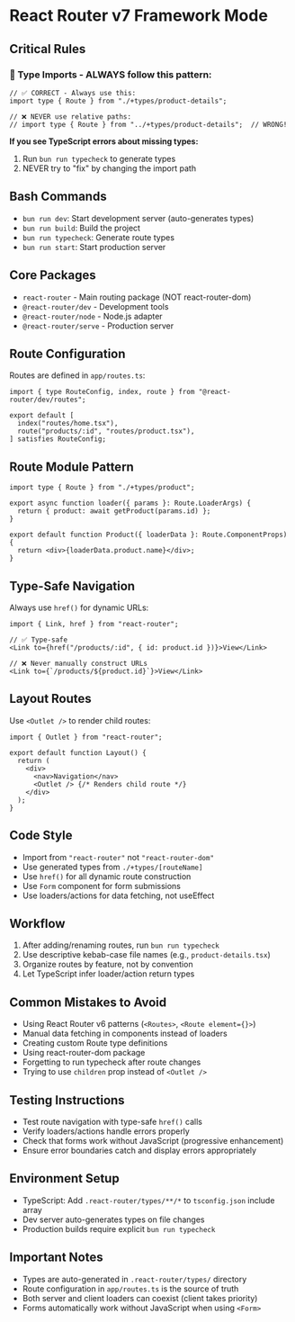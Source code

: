 # React Router v7 Framework Mode

## Critical Rules

### 🚨 Type Imports - ALWAYS follow this pattern:
```tsx
// ✅ CORRECT - Always use this:
import type { Route } from "./+types/product-details";

// ❌ NEVER use relative paths:
// import type { Route } from "../+types/product-details";  // WRONG!
```

**If you see TypeScript errors about missing types:**
1. Run `bun run typecheck` to generate types
2. NEVER try to "fix" by changing the import path

## Bash Commands
- `bun run dev`: Start development server (auto-generates types)
- `bun run build`: Build the project
- `bun run typecheck`: Generate route types
- `bun run start`: Start production server

## Core Packages
- `react-router` - Main routing package (NOT react-router-dom)
- `@react-router/dev` - Development tools
- `@react-router/node` - Node.js adapter
- `@react-router/serve` - Production server

## Route Configuration
Routes are defined in `app/routes.ts`:
```tsx
import { type RouteConfig, index, route } from "@react-router/dev/routes";

export default [
  index("routes/home.tsx"),
  route("products/:id", "routes/product.tsx"),
] satisfies RouteConfig;
```

## Route Module Pattern
```tsx
import type { Route } from "./+types/product";

export async function loader({ params }: Route.LoaderArgs) {
  return { product: await getProduct(params.id) };
}

export default function Product({ loaderData }: Route.ComponentProps) {
  return <div>{loaderData.product.name}</div>;
}
```

## Type-Safe Navigation
Always use `href()` for dynamic URLs:
```tsx
import { Link, href } from "react-router";

// ✅ Type-safe
<Link to={href("/products/:id", { id: product.id })}>View</Link>

// ❌ Never manually construct URLs
<Link to={`/products/${product.id}`}>View</Link>
```

## Layout Routes
Use `<Outlet />` to render child routes:
```tsx
import { Outlet } from "react-router";

export default function Layout() {
  return (
    <div>
      <nav>Navigation</nav>
      <Outlet /> {/* Renders child route */}
    </div>
  );
}
```

## Code Style
- Import from `"react-router"` not `"react-router-dom"`
- Use generated types from `./+types/[routeName]`
- Use `href()` for all dynamic route construction
- Use `Form` component for form submissions
- Use loaders/actions for data fetching, not useEffect

## Workflow
1. After adding/renaming routes, run `bun run typecheck`
2. Use descriptive kebab-case file names (e.g., `product-details.tsx`)
3. Organize routes by feature, not by convention
4. Let TypeScript infer loader/action return types

## Common Mistakes to Avoid
- Using React Router v6 patterns (`<Routes>`, `<Route element={}>`)
- Manual data fetching in components instead of loaders
- Creating custom Route type definitions
- Using react-router-dom package
- Forgetting to run typecheck after route changes
- Trying to use `children` prop instead of `<Outlet />`

## Testing Instructions
- Test route navigation with type-safe `href()` calls
- Verify loaders/actions handle errors properly
- Check that forms work without JavaScript (progressive enhancement)
- Ensure error boundaries catch and display errors appropriately

## Environment Setup
- TypeScript: Add `.react-router/types/**/*` to `tsconfig.json` include array
- Dev server auto-generates types on file changes
- Production builds require explicit `bun run typecheck`

## Important Notes
- Types are auto-generated in `.react-router/types/` directory
- Route configuration in `app/routes.ts` is the source of truth
- Both server and client loaders can coexist (client takes priority)
- Forms automatically work without JavaScript when using `<Form>`